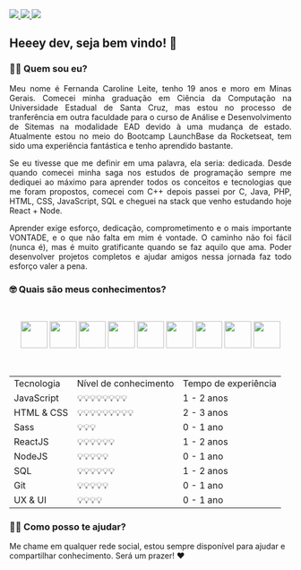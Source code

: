 
  <a href="https://github.com/Fekleite" alt="GitHub">
    <img src="https://img.shields.io/badge/-GitHub-000?style=flat-square&logo=Github&logoColor=white" />
  </a>
  <a href="https://www.linkedin.com/in/fcleite19/" alt="LinkedIn">
    <img src="https://img.shields.io/badge/-LinkedIn-blue?style=flat-square&logo=Linkedin&logoColor=white" />
  </a>
  <a href="mailto:dev.fernandaleite@gmail.com" alt="Gmail">
    <img src="https://img.shields.io/badge/-Gmail-D54B3D?style=flat-square&logo=Gmail&logoColor=white" />
  </a>


<h2> Heeey dev, seja bem vindo! 👋</h2>

<h3> 👩‍💻 Quem sou eu? </h3>

<p align="justify">Meu nome é Fernanda Caroline Leite, tenho 19 anos e moro em Minas Gerais. Comecei minha graduação em Ciência da Computação na Universidade Estadual de Santa Cruz, mas estou no processo de tranferência em outra faculdade para o curso de Análise e Desenvolvimento de Sitemas na modalidade EAD devido à uma mudança de estado. Atualmente estou no meio do Bootcamp LaunchBase da Rocketseat, tem sido uma experiência fantástica e tenho aprendido bastante.</p>

<p align="justify">Se eu tivesse que me definir em uma palavra, ela seria: dedicada. Desde quando comecei minha saga nos estudos de programação sempre me dediquei ao máximo para aprender todos os conceitos e tecnologias que me foram propostos, comecei com C++ depois passei por C, Java, PHP, HTML, CSS, JavaScript, SQL e cheguei na stack que venho estudando hoje React + Node.</p>

<p align="justify">Aprender exige esforço, dedicação, comprometimento e o mais importante VONTADE, e o que não falta em mim é vontade. O caminho não foi fácil (nunca é), mas é muito gratificante quando se faz aquilo que ama. Poder desenvolver projetos completos e ajudar amigos nessa jornada faz todo esforço valer a pena. </p>

<h3> 🤓 Quais são meus conhecimentos? </h3>

<br>

<p align="center">
<img src="https://github.com/Fekleite/Fekleite/blob/master/assets/javascript.svg" width="48"/>

<img src="https://github.com/Fekleite/Fekleite/blob/master/assets/html5.svg" width="48"/>

<img src="https://github.com/Fekleite/Fekleite/blob/master/assets/css3.svg" width="48"/>

<img src="https://github.com/Fekleite/Fekleite/blob/master/assets/sass.svg" width="48"/>

<img src="https://github.com/Fekleite/Fekleite/blob/master/assets/react.svg" width="48"/>

<img src="https://github.com/Fekleite/Fekleite/blob/master/assets/node-dot-js.svg" width="48"/>

<img src="https://github.com/Fekleite/Fekleite/blob/master/assets/postgresql.svg" width="48"/>

<img src="https://github.com/Fekleite/Fekleite/blob/master/assets/git.svg" width="48"/>

<img src="https://github.com/Fekleite/Fekleite/blob/master/assets/figma.svg" width="48"/>
</p>

<br>
<table align="center">
	<tbody>
		<tr>
			<td> Tecnologia</td>
			<td> Nível de conhecimento</td>
			<td> Tempo de experiência</td>
		</tr>
		<tr>
			<td> JavaScript</td>
			<td> 💡💡💡💡💡💡💡💡</td>
			<td> 1 - 2 anos</td>
		</tr>
		<tr>
			<td> HTML & CSS</td>
			<td> 💡💡💡💡💡💡💡💡💡</td>
			<td> 2 - 3 anos</td>
		</tr>
		<tr>
			<td> Sass</td>
			<td> 💡💡💡</td>
			<td> 0 - 1 ano</td>
		</tr>
		<tr>
			<td> ReactJS</td>
			<td> 💡💡💡💡💡💡</td>
			<td> 1 - 2 anos</td>
		</tr>
		<tr>
			<td> NodeJS</td>
			<td> 💡💡💡💡💡</td>
			<td> 0 - 1 ano</td>
		</tr>
		<tr>
			<td> SQL</td>
			<td> 💡💡💡💡💡💡</td>
			<td> 1 - 2 anos</td>
		</tr>
		<tr>
			<td> Git</td>
			<td> 💡💡💡💡💡</td>
			<td> 0 - 1 ano</td>
		</tr>
		<tr>
			<td> UX & UI</td>
			<td> 💡💡💡💡</td>
			<td> 0 - 1 ano</td>
		</tr>
	</tbody>
</table>

<h3> 💁🏻 Como posso te ajudar? </h3>

Me chame em qualquer rede social, estou sempre disponível para ajudar e compartilhar conhecimento. Será um prazer! ❤️
